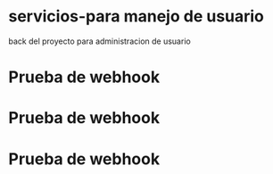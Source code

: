 # servicios-para manejo de usuario
back del proyecto para administracion de usuario
# Prueba de webhook
# Prueba de webhook
# Prueba de webhook
